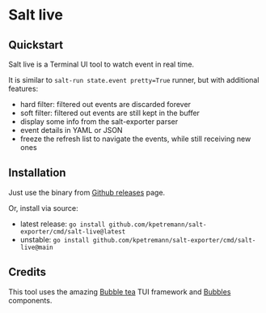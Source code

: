 # Salt live

## Quickstart

Salt live is a Terminal UI tool to watch event in real time.

It is similar to `salt-run state.event pretty=True` runner, but with additional features:

- hard filter: filtered out events are discarded forever
- soft filter: filtered out events are still kept in the buffer
- display some info from the salt-exporter parser
- event details in YAML or JSON
- freeze the refresh list to navigate the events, while still receiving new ones

## Installation

Just use the binary from [Github releases](https://github.com/kpetremann/salt-exporter/releases) page.

Or, install via source:
- latest release: `go install github.com/kpetremann/salt-exporter/cmd/salt-live@latest`
- unstable: `go install github.com/kpetremann/salt-exporter/cmd/salt-live@main`

## Credits

This tool uses the amazing [Bubble tea](https://github.com/charmbracelet/bubbletea) TUI framework and [Bubbles](https://github.com/charmbracelet/bubbles) components.

